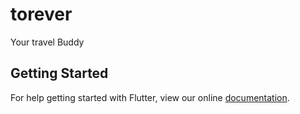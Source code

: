 # torever

Your travel Buddy

## Getting Started

For help getting started with Flutter, view our online
[documentation](https://flutter.io/).
